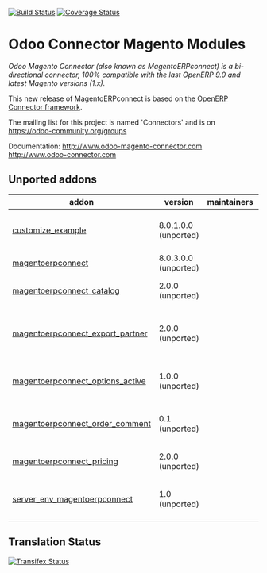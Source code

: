 [![Build Status](https://travis-ci.org/OCA/connector-magento.svg?branch=9.0)](https://travis-ci.org/OCA/connector-magento)
[![Coverage Status](https://coveralls.io/repos/OCA/connector-magento/badge.svg?branch=9.0)](https://coveralls.io/r/OCA/connector-magento?branch=9.0)

Odoo Connector Magento Modules
==============================

*Odoo Magento Connector (also known as MagentoERPconnect) is a bi-directional connector, 100% compatible with the last OpenERP 9.0 and latest Magento versions (1.x).*

This new release of MagentoERPconnect is based on the [OpenERP Connector framework](https://github.com/OCA/connector).

The mailing list for this project is named 'Connectors' and is on https://odoo-community.org/groups

Documentation:
http://www.odoo-magento-connector.com
http://www.odoo-connector.com

[//]: # (addons)

Unported addons
---------------
addon | version | maintainers | summary
--- | --- | --- | ---
[customize_example](customize_example/) | 8.0.1.0.0 (unported) |  | Magento Connector Customization Example
[magentoerpconnect](magentoerpconnect/) | 8.0.3.0.0 (unported) |  | Magento Connector
[magentoerpconnect_catalog](magentoerpconnect_catalog/) | 2.0.0 (unported) |  | Magento Connector - Catalog
[magentoerpconnect_export_partner](magentoerpconnect_export_partner/) | 2.0.0 (unported) |  | Magento Connector - Export Partners (Experimental)
[magentoerpconnect_options_active](magentoerpconnect_options_active/) | 1.0.0 (unported) |  | Magento Connector Option Active Products
[magentoerpconnect_order_comment](magentoerpconnect_order_comment/) | 0.1 (unported) |  | Magento Connector - Order comment
[magentoerpconnect_pricing](magentoerpconnect_pricing/) | 2.0.0 (unported) |  | Magento Connector - Pricing
[server_env_magentoerpconnect](server_env_magentoerpconnect/) | 1.0 (unported) |  | Server environment for Magento Connector

[//]: # (end addons)

Translation Status
------------------
[![Transifex Status](https://www.transifex.com/projects/p/OCA-connector-magento-9-0/chart/image_png)](https://www.transifex.com/projects/p/OCA-connector-magento-9-0)
